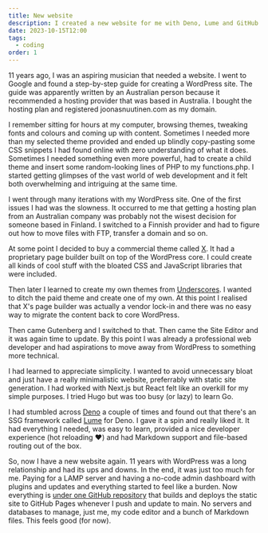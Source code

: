 ```yaml
---
title: New website
description: I created a new website for me with Deno, Lume and GitHub Pages.
date: 2023-10-15T12:00
tags:
  - coding
order: 1
---
```


11 years ago, I was an aspiring musician that needed a website. I went to Google and found a step-by-step guide for creating a WordPress site. The guide was apparently written by an Australian person because it recommended a hosting provider that was based in Australia. I bought the hosting plan and registered joonasnuutinen.com as my domain.

I remember sitting for hours at my computer, browsing themes, tweaking fonts and colours and coming up with content. Sometimes I needed more than my selected theme provided and ended up blindly copy-pasting some CSS snippets I had found online with zero understanding of what it does. Sometimes I needed something even more powerful, had to create a child theme and insert some random-looking lines of PHP to my functions.php. I started getting glimpses of the vast world of web development and it felt both overwhelming and intriguing at the same time.

I went through many iterations with my WordPress site. One of the first issues I had was the slowness. It occurred to me that getting a hosting plan from an Australian company was probably not the wisest decision for someone based in Finland. I switched to a Finnish provider and had to figure out how to move files with FTP, transfer a domain and so on.

At some point I decided to buy a commercial theme called [X](https://themeforest.net/item/x-the-theme/5871901). It had a proprietary page builder built on top of the WordPress core. I could create all kinds of cool stuff with the bloated CSS and JavaScript libraries that were included.

Then later I learned to create my own themes from [Underscores](https://underscores.me/). I wanted to ditch the paid theme and create one of my own. At this point I realised that X's page builder was actually a vendor lock-in and there was no easy way to migrate the content back to core WordPress.

Then came Gutenberg and I switched to that. Then came the Site Editor and it was again time to update. By this point I was already a professional web developer and had aspirations to move away from WordPress to something more technical.

I had learned to appreciate simplicity. I wanted to avoid unnecessary bloat and just have a really minimalistic website, preferrably with static site generation. I had worked with Next.js but React felt like an overkill for my simple purposes. I tried Hugo but was too busy (or lazy) to learn Go.

I had stumbled across [Deno](https://deno.com/) a couple of times and found out that there's an SSG framework called [Lume](https://lume.land/) for Deno. I gave it a spin and really liked it. It had everything I needed, was easy to learn, provided a nice developer experience (hot reloading ❤️) and had Markdown support and file-based routing out of the box.

So, now I have a new website again. 11 years with WordPress was a long relationship and had its ups and downs. In the end, it was just too much for me. Paying for a LAMP server and having a no-code admin dashboard with plugins and updates and everything started to feel like a burden. Now everything is [under one GitHub repository](https://github.com/joonasnuutinen/joonasnuutinen.github.io) that builds and deploys the static site to GitHub Pages whenever I push and update to main. No servers and databases to manage, just me, my code editor and a bunch of Markdown files. This feels good (for now).